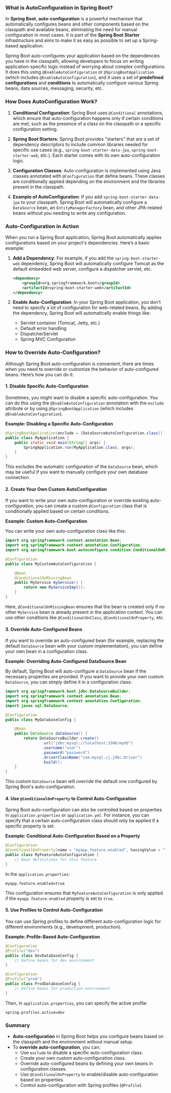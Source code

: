 ### What is AutoConfiguration in Spring Boot?

In **Spring Boot**, **auto-configuration** is a powerful mechanism that automatically configures beans and other components based on the classpath and available beans, eliminating the need for manual configuration in most cases. It is part of the **Spring Boot Starter** infrastructure and aims to make it as easy as possible to set up a Spring-based application.

Spring Boot auto-configures your application based on the dependencies you have in the classpath, allowing developers to focus on writing application-specific logic instead of worrying about complex configurations. It does this using `@EnableAutoConfiguration` or `@SpringBootApplication` (which includes `@EnableAutoConfiguration`), and it uses a set of **predefined configurations** and **conditions** to automatically configure various Spring beans, data sources, messaging, security, etc.

### How Does AutoConfiguration Work?

1. **Conditional Configuration**: Spring Boot uses `@Conditional` annotations, which ensure that auto-configuration happens only if certain conditions are met, such as the presence of a class on the classpath or a specific configuration setting.

2. **Spring Boot Starters**: Spring Boot provides "starters" that are a set of dependency descriptors to include common libraries needed for specific use cases (e.g., `spring-boot-starter-data-jpa`, `spring-boot-starter-web`, etc.). Each starter comes with its own auto-configuration logic.

3. **Configuration Classes**: Auto-configuration is implemented using Java classes annotated with `@Configuration` that define beans. These classes are conditionally applied depending on the environment and the libraries present in the classpath.

4. **Example of AutoConfiguration**: If you add `spring-boot-starter-data-jpa` to your classpath, Spring Boot will automatically configure a `DataSource` bean, an `EntityManagerFactory` bean, and other JPA-related beans without you needing to write any configuration.

### Auto-Configuration in Action

When you run a Spring Boot application, Spring Boot automatically applies configurations based on your project's dependencies. Here’s a basic example:

1. **Add a Dependency**: For example, if you add the `spring-boot-starter-web` dependency, Spring Boot will automatically configure Tomcat as the default embedded web server, configure a dispatcher servlet, etc.

   ```xml
   <dependency>
       <groupId>org.springframework.boot</groupId>
       <artifactId>spring-boot-starter-web</artifactId>
   </dependency>
   ```

2. **Enable Auto-Configuration**: In your Spring Boot application, you don’t need to specify a lot of configuration for web-related beans. By adding the dependency, Spring Boot will automatically enable things like:
    - Servlet container (Tomcat, Jetty, etc.)
    - Default error handling
    - DispatcherServlet
    - Spring MVC Configuration

### How to Override Auto-Configuration?

Although Spring Boot auto-configuration is convenient, there are times when you need to override or customize the behavior of auto-configured beans. Here’s how you can do it:

#### 1. **Disable Specific Auto-Configuration**

Sometimes, you might want to disable a specific auto-configuration. You can do this using the `@EnableAutoConfiguration` annotation with the `exclude` attribute or by using `@SpringBootApplication` (which includes `@EnableAutoConfiguration`).

**Example: Disabling a Specific Auto-Configuration**

```java
@SpringBootApplication(exclude = {DataSourceAutoConfiguration.class})
public class MyApplication {
    public static void main(String[] args) {
        SpringApplication.run(MyApplication.class, args);
    }
}
```

This excludes the automatic configuration of the `DataSource` bean, which may be useful if you want to manually configure your own database connection.

#### 2. **Create Your Own Custom AutoConfiguration**

If you want to write your own auto-configuration or override existing auto-configuration, you can create a custom `@Configuration` class that is conditionally applied based on certain conditions.

**Example: Custom Auto-Configuration**

You can write your own auto-configuration class like this:

```java
import org.springframework.context.annotation.Bean;
import org.springframework.context.annotation.Configuration;
import org.springframework.boot.autoconfigure.condition.ConditionalOnMissingBean;

@Configuration
public class MyCustomAutoConfiguration {

    @Bean
    @ConditionalOnMissingBean
    public MyService myService() {
        return new MyServiceImpl();
    }
}
```

Here, `@ConditionalOnMissingBean` ensures that the bean is created only if no other `MyService` bean is already present in the application context. You can use other conditions like `@ConditionalOnClass`, `@ConditionalOnProperty`, etc.

#### 3. **Override Auto-Configured Beans**

If you want to override an auto-configured bean (for example, replacing the default `DataSource` bean with your custom implementation), you can define your own bean in a configuration class.

**Example: Overriding Auto-Configured DataSource Bean**

By default, Spring Boot will auto-configure a `DataSource` bean if the necessary properties are provided. If you want to provide your own custom `DataSource`, you can simply define it in a configuration class:

```java
import org.springframework.boot.jdbc.DataSourceBuilder;
import org.springframework.context.annotation.Bean;
import org.springframework.context.annotation.Configuration;
import javax.sql.DataSource;

@Configuration
public class MyDatabaseConfig {

    @Bean
    public DataSource dataSource() {
        return DataSourceBuilder.create()
                .url("jdbc:mysql://localhost:3306/mydb")
                .username("user")
                .password("password")
                .driverClassName("com.mysql.cj.jdbc.Driver")
                .build();
    }
}
```

This custom `DataSource` bean will override the default one configured by Spring Boot's auto-configuration.

#### 4. **Use `@ConditionalOnProperty` to Control Auto-Configuration**

Spring Boot auto-configuration can also be controlled based on properties in `application.properties` or `application.yml`. For instance, you can specify that a certain auto-configuration class should only be applied if a specific property is set.

**Example: Conditional Auto-Configuration Based on a Property**

```java
@Configuration
@ConditionalOnProperty(name = "myapp.feature.enabled", havingValue = "true")
public class MyFeatureAutoConfiguration {
    // Bean definitions for this feature
}
```

In the `application.properties`:

```properties
myapp.feature.enabled=true
```

This configuration ensures that `MyFeatureAutoConfiguration` is only applied if the `myapp.feature.enabled` property is set to `true`.

#### 5. **Use Profiles to Control Auto-Configuration**

You can use Spring profiles to define different auto-configuration logic for different environments (e.g., development, production).

**Example: Profile-Based Auto-Configuration**

```java
@Configuration
@Profile("dev")
public class DevDatabaseConfig {
    // Define beans for dev environment
}

@Configuration
@Profile("prod")
public class ProdDatabaseConfig {
    // Define beans for production environment
}
```

Then, in `application.properties`, you can specify the active profile:

```properties
spring.profiles.active=dev
```

### Summary

- **Auto-configuration** in Spring Boot helps you configure beans based on the classpath and the environment without manual setup.
- To **override auto-configuration**, you can:
    - Use `exclude` to disable a specific auto-configuration class.
    - Create your own custom auto-configuration class.
    - Override auto-configured beans by defining your own beans in configuration classes.
    - Use `@ConditionalOnProperty` to enable/disable auto-configuration based on properties.
    - Control auto-configuration with Spring profiles (`@Profile`).
